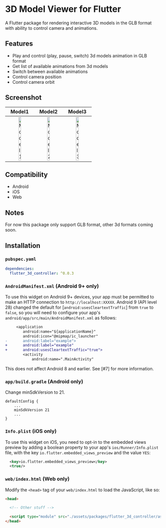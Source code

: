 # 3D Model Viewer for Flutter

A Flutter package for rendering interactive 3D models in the GLB format with ability to control camera and animations.

## Features

- Play and control (play, pause, switch) 3d models animation in GLB format
- Get list of available animations from 3d models
- Switch between available animations
- Control camera position
- Control camera orbit

## Screenshot


<!-- <img src="https://github.com/m-r-davari/flutter_3d_controller/blob/main/example/samples/model1.gif" alt="model1" width="25%" loading="lazy"/> -->
<!-- <img src="https://github.com/m-r-davari/flutter_3d_controller/blob/main/example/samples/model2.gif" alt="model2" width="25%" loading="lazy"/> -->
<!-- <img src="https://github.com/m-r-davari/flutter_3d_controller/blob/main/example/samples/model3.gif" alt="model3" width="25%" loading="lazy"/> -->


|                                                  Model1                                                  |                                                                   Model2                                                                   |                                                                   Model3                                                                   |
|:---------------------------------------------------------------------------------------------------------:|:----------------------------------------------------------------------------------------------------------------------------------------------:|:----------------------------------------------------------------------------------------------------------------------------------------------:|
| <img src="https://github.com/m-r-davari/flutter_3d_controller/blob/main/example/samples/model1.gif" alt="Model1" width="33%"/> | <img src="https://github.com/m-r-davari/flutter_3d_controller/blob/main/example/samples/model2.gif" alt="Model2" width="33%"/> | <img src="https://github.com/m-r-davari/flutter_3d_controller/blob/main/example/samples/model3.gif" alt="Model3" width="33%"/> |


## Compatibility

- Android
- iOS
- Web

## Notes

For now this package only support GLB format, other 3d formats coming soon.

## Installation

### `pubspec.yaml`

```yaml
dependencies:
  flutter_3d_controller: ^0.0.3
```

### `AndroidManifest.xml` (Android 9+ only)

To use this widget on Android 9+ devices, your app must be permitted to make an HTTP connection to `http://localhost:XXXXX`.
Android 9 (API level 28) changed the default for [`android:usesCleartextTraffic`] from `true` to `false`,
so you will need to configure your app's `android/app/src/main/AndroidManifest.xml` as follows:

```diff
     <application
        android:name="${applicationName}"
        android:icon="@mipmap/ic_launcher"
-       android:label="example">
+       android:label="example"
+       android:usesCleartextTraffic="true">
        <activity
            android:name=".MainActivity"
```

This does not affect Android 8 and earlier. See [#7] for more information.

### `app/build.gradle` (Android only)

Change minSdkVersion to 21.

    defaultConfig {
        ...
        minSdkVersion 21
        ...
    }

### `Info.plist` (iOS only)

To use this widget on iOS, you need to opt-in to the embedded views preview
by adding a boolean property to your app's `ios/Runner/Info.plist` file, with
the key `io.flutter.embedded_views_preview` and the value `YES`:

```xml
  <key>io.flutter.embedded_views_preview</key>
  <true/>
```

### `web/index.html` (Web only)

Modify the `<head>` tag of your `web/index.html` to load the JavaScript, like so:

```html
<head>

  <!-- Other stuff -->

  <script type="module" src="./assets/packages/flutter_3d_controller/assets/model-viewer.min.js" defer></script>
</head>
```
